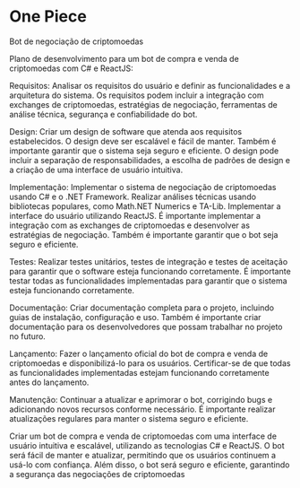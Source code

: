 # One Piece
Bot de negociação de criptomoedas

Plano de desenvolvimento para um bot de compra e venda de criptomoedas com C# e ReactJS:

Requisitos: Analisar os requisitos do usuário e definir as funcionalidades e a arquitetura do sistema. Os requisitos podem incluir a integração com exchanges de criptomoedas, estratégias de negociação, ferramentas de análise técnica, segurança e confiabilidade do bot.

Design: Criar um design de software que atenda aos requisitos estabelecidos. O design deve ser escalável e fácil de manter. Também é importante garantir que o sistema seja seguro e eficiente. O design pode incluir a separação de responsabilidades, a escolha de padrões de design e a criação de uma interface de usuário intuitiva.

Implementação: Implementar o sistema de negociação de criptomoedas usando C# e o .NET Framework. Realizar análises técnicas usando bibliotecas populares, como Math.NET Numerics e TA-Lib. Implementar a interface do usuário utilizando ReactJS. É importante implementar a integração com as exchanges de criptomoedas e desenvolver as estratégias de negociação. Também é importante garantir que o bot seja seguro e eficiente.

Testes: Realizar testes unitários, testes de integração e testes de aceitação para garantir que o software esteja funcionando corretamente. É importante testar todas as funcionalidades implementadas para garantir que o sistema esteja funcionando corretamente.

Documentação: Criar documentação completa para o projeto, incluindo guias de instalação, configuração e uso. Também é importante criar documentação para os desenvolvedores que possam trabalhar no projeto no futuro.

Lançamento: Fazer o lançamento oficial do bot de compra e venda de criptomoedas e disponibilizá-lo para os usuários. Certificar-se de que todas as funcionalidades implementadas estejam funcionando corretamente antes do lançamento.

Manutenção: Continuar a atualizar e aprimorar o bot, corrigindo bugs e adicionando novos recursos conforme necessário. É importante realizar atualizações regulares para manter o sistema seguro e eficiente.

Criar um bot de compra e venda de criptomoedas com uma interface de usuário intuitiva e escalável, utilizando as tecnologias C# e ReactJS. 
O bot será fácil de manter e atualizar, permitindo que os usuários continuem a usá-lo com confiança.
Além disso, o bot será seguro e eficiente, garantindo a segurança das negociações de criptomoedas
